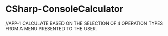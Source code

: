 # CSharp-ConsoleCalculator
//APP-1 CALCULATE BASED ON THE SELECTION OF 4 OPERATION TYPES FROM A MENU PRESENTED TO THE USER.
